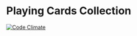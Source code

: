 # Playing Cards Collection

[![Code Climate](https://codeclimate.com/github/juweez/playing-cards-collection/badges/gpa.svg)](https://codeclimate.com/github/juweez/playing-cards-collection)
